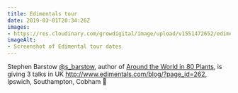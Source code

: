 ```yaml
---
title: Edimentals tour
date: 2019-03-01T20:34:26Z
images: 
- https://res.cloudinary.com/growdigital/image/upload/v1551472652/edimentals-screenshot-190301.png
imageAlt: 
- Screenshot of Edimental tour dates
---
```


Stephen Barstow [@s_barstow](https://mobile.twitter.com/s_barstow), author of [Around the World in 80 Plants](https://www.amazon.co.uk/Around-World-Plants-Stephen-Barstow/dp/1856231410/), is giving 3 talks in UK <http://www.edimentals.com/blog/?page_id=262>, Ipswich, Southampton, Cobham 🙂
